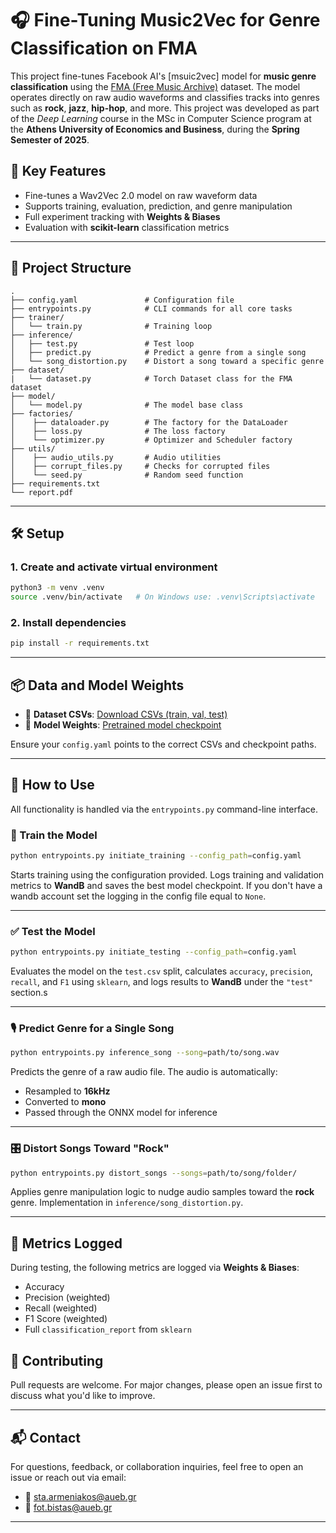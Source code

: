 # 🎧 Fine-Tuning Music2Vec for Genre Classification on FMA

This project fine-tunes Facebook AI's [msuic2vec] model for **music genre classification** using the [FMA (Free Music Archive)](https://github.com/mdeff/fma) dataset. The model operates directly on raw audio waveforms and classifies tracks into genres such as **rock**, **jazz**, **hip-hop**, and more. This project was developed as part of the *Deep Learning* course in the MSc in Computer Science program at the **Athens University of Economics and Business**, during the **Spring Semester of 2025**.


## 🧠 Key Features

- Fine-tunes a Wav2Vec 2.0 model on raw waveform data
- Supports training, evaluation, prediction, and genre manipulation
- Full experiment tracking with **Weights & Biases**
- Evaluation with **scikit-learn** classification metrics

---

## 📁 Project Structure

```
.
├── config.yaml               # Configuration file
├── entrypoints.py            # CLI commands for all core tasks
├── trainer/
│   └── train.py              # Training loop
├── inference/
│   ├── test.py               # Test loop
│   ├── predict.py            # Predict a genre from a single song
│   └── song_distortion.py    # Distort a song toward a specific genre
├── dataset/
|   └── dataset.py            # Torch Dataset class for the FMA dataset
├── model/
│   └── model.py              # The model base class
├── factories/
│    ├── dataloader.py        # The factory for the DataLoader
│    ├── loss.py              # The loss factory
│    └── optimizer.py         # Optimizer and Scheduler factory
├── utils/
│    ├── audio_utils.py       # Audio utilities
│    ├── corrupt_files.py     # Checks for corrupted files
│    └── seed.py              # Random seed function
├── requirements.txt
└── report.pdf
```

---

## 🛠️ Setup

### 1. Create and activate virtual environment

```bash
python3 -m venv .venv
source .venv/bin/activate   # On Windows use: .venv\Scripts\activate
```

### 2. Install dependencies

```bash
pip install -r requirements.txt
```

---

## 📦 Data and Model Weights

- 🧾 **Dataset CSVs**: [Download CSVs (train, val, test)](https://your-dataset-link.com)
- 🧠 **Model Weights**: [Pretrained model checkpoint](https://your-model-weights-link.com)

Ensure your `config.yaml` points to the correct CSVs and checkpoint paths.

---

## 🚀 How to Use

All functionality is handled via the `entrypoints.py` command-line interface.

### 🔧 Train the Model

```bash
python entrypoints.py initiate_training --config_path=config.yaml
```

Starts training using the configuration provided. Logs training and validation metrics to **WandB** and saves the best model checkpoint.
If you don't have a wandb account set the logging in the config file equal to `None`.


---

### ✅ Test the Model

```bash
python entrypoints.py initiate_testing --config_path=config.yaml
```

Evaluates the model on the `test.csv` split, calculates `accuracy`, `precision`, `recall`, and `F1` using `sklearn`, and logs results to **WandB** under the `"test"` section.s

---

### 🎙️ Predict Genre for a Single Song

```bash
python entrypoints.py inference_song --song=path/to/song.wav
```

Predicts the genre of a raw audio file. The audio is automatically:
- Resampled to **16kHz**
- Converted to **mono**
- Passed through the ONNX model for inference

---

### 🎛️ Distort Songs Toward "Rock"

```bash
python entrypoints.py distort_songs --songs=path/to/song/folder/
```

Applies genre manipulation logic to nudge audio samples toward the **rock** genre. Implementation in `inference/song_distortion.py`.

---

## 🧪 Metrics Logged

During testing, the following metrics are logged via **Weights & Biases**:

- Accuracy
- Precision (weighted)
- Recall (weighted)
- F1 Score (weighted)
- Full `classification_report` from `sklearn`

## 🤝 Contributing

Pull requests are welcome. For major changes, please open an issue first to discuss what you'd like to improve.

---

## 📬 Contact

For questions, feedback, or collaboration inquiries, feel free to open an issue or reach out via email:

- 📧 [sta.armeniakos@aueb.gr](mailto:sta.armeniakos@aueb.gr)
- 📧 [fot.bistas@aueb.gr](mailto:fot.bistas@aueb.gr)

---
